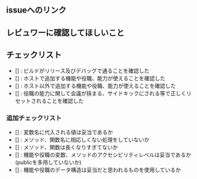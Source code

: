 ## issueへのリンク
<!-- issueの番号を＃をつけて記載,ない場合は作成した上でPull requestをお願いします 例:#7 -->

## レビュワーに確認してほしいこと
<!-- このコードを見る全ての人(主にyukieiji)に対して確認してほしい事 -->

## チェックリスト
- [] : ビルドがリリース及びデバッグで通ることを確認した
- [] : ホストで追加する機能や役職、能力が使えることを確認した
- [] : ホスト以外で追加する機能や役職、能力が使えることを確認した
- [] : 役職の能力に関して会議が挟まる、サイドキックにされる等で正しくリセットされることを確認した

### 追加チェックリスト
<!-- これはコードの品質を保つためのチェックリストです、やってなくても構いません -->
- [] : 変数名に代入される値は妥当であるか
- [] : メソッド、関数名に相応しくない処理をしていないか
- [] : メソッド、関数は長くなりすぎてないか
- [] : 機能や役職の変数、メソッドのアクセシビリティレベルは妥当であるか(publicを多用していないか)
- [] : 機能や役職のデータ構造は妥当だと思われるものを使用しているか
